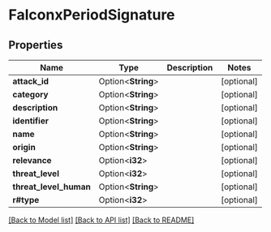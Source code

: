 # FalconxPeriodSignature

## Properties

Name | Type | Description | Notes
------------ | ------------- | ------------- | -------------
**attack_id** | Option<**String**> |  | [optional]
**category** | Option<**String**> |  | [optional]
**description** | Option<**String**> |  | [optional]
**identifier** | Option<**String**> |  | [optional]
**name** | Option<**String**> |  | [optional]
**origin** | Option<**String**> |  | [optional]
**relevance** | Option<**i32**> |  | [optional]
**threat_level** | Option<**i32**> |  | [optional]
**threat_level_human** | Option<**String**> |  | [optional]
**r#type** | Option<**i32**> |  | [optional]

[[Back to Model list]](../README.md#documentation-for-models) [[Back to API list]](../README.md#documentation-for-api-endpoints) [[Back to README]](../README.md)


